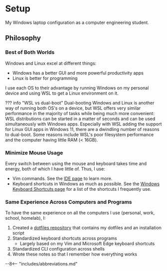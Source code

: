 # Setup

My Windows laptop configuration as a computer engineering student.

## Philosophy

### Best of Both Worlds

Windows and Linux excel at different things:

- Windows has a better GUI and more powerful productivity apps
- Linux is better for programming

I use each OS to their advantage by running Windows on my personal device and using WSL to get a Linux environment on it.

??? info "WSL vs dual-boot"
    Dual-booting Windows and Linux is another way of running both OS's on a device, but WSL offers very similar performance in the majority of
    tasks while being much more convenient: WSL distributions can be started in a matter of seconds and can be used
    simultaneously with Windows apps. Especially with WSL adding the support for Linux GUI apps in Windows 11, there are a
    dwindling number of reasons to dual-boot. Some reasons include WSL's poor filesystem performance and the computer having little RAM (< 16GB).

### Minimize Mouse Usage

Every switch between using the mouse and keyboard takes time and energy, both of which I have little of. Thus, I use:

- Vim commands. See the [IDE page](./ide#vim-keybindings.md) to learn more.
- Keyboard shortcuts in Windows as much as possible.
See the [Windows Keyboard Shortcuts page](../reference/shortcuts.md) for a list of the shortcuts I frequently use.

### Same Experience Across Computers and Programs

To have the same experience on all the computers I use (personal, work, school, homelab), I:

1. Created a [dotfiles repository](https://github.com/patrick-5546/dotfiles) that contains my dotfiles and an installation script
2. Standardized keyboard shortcuts across programs
    - Largely based on my Vim and Microsoft Edge keyboard shortcuts
3. Standardized CLI configuration across shells
4. Wrote these notes so that I remember how everything works

--8<-- "includes/abbreviations.md"
